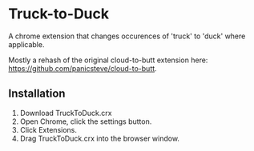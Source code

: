 Truck-to-Duck
=============

A chrome extension that changes occurences of 'truck' to 'duck' where applicable.

Mostly a rehash of the original cloud-to-butt extension here: https://github.com/panicsteve/cloud-to-butt.

Installation
------------

1. Download TruckToDuck.crx
2. Open Chrome, click the settings button.
3. Click Extensions.
4. Drag TruckToDuck.crx into the browser window.